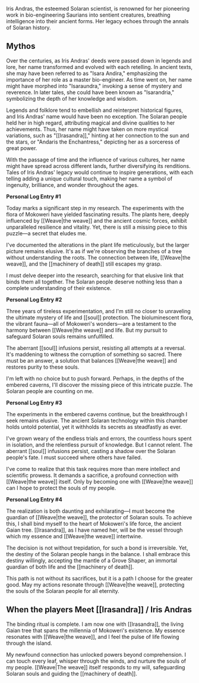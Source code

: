 Iris Andras, the esteemed Solaran scientist, is renowned for her pioneering work in bio-engineering Saurians into sentient creatures, breathing intelligence into their ancient forms. Her legacy echoes through the annals of Solaran history.

## Mythos
Over the centuries, as Iris Andras' deeds were passed down in legends and lore, her name transformed and evolved with each retelling. In ancient texts, she may have been referred to as "Isara Andira," emphasizing the importance of her role as a master bio-engineer. As time went on, her name might have morphed into "Isaraundra," invoking a sense of mystery and reverence. In later tales, she could have been known as "Isarandria," symbolizing the depth of her knowledge and wisdom.

Legends and folklore tend to embellish and reinterpret historical figures, and Iris Andras' name would have been no exception. The Solaran people held her in high regard, attributing magical and divine qualities to her achievements. Thus, her name might have taken on more mystical variations, such as "[[Irasandra]]," hinting at her connection to the sun and the stars, or "Andaris the Enchantress," depicting her as a sorceress of great power.

With the passage of time and the influence of various cultures, her name might have spread across different lands, further diversifying its renditions. Tales of Iris Andras' legacy would continue to inspire generations, with each telling adding a unique cultural touch, making her name a symbol of ingenuity, brilliance, and wonder throughout the ages.



**Personal Log Entry #1**

Today marks a significant step in my research. The experiments with the flora of Mokoweri have yielded fascinating results. The plants here, deeply influenced by [[Weave|the weave]] and the ancient cosmic forces, exhibit unparalleled resilience and vitality. Yet, there is still a missing piece to this puzzle—a secret that eludes me.

I've documented the alterations in the plant life meticulously, but the larger picture remains elusive. It's as if we're observing the branches of a tree without understanding the roots. The connection between life, [[Weave|the weave]], and the [[machinery of death]] still escapes my grasp.

I must delve deeper into the research, searching for that elusive link that binds them all together. The Solaran people deserve nothing less than a complete understanding of their existence.

**Personal Log Entry #2**

Three years of tireless experimentation, and I'm still no closer to unraveling the ultimate mystery of life and [[soul]] protection. The bioluminescent flora, the vibrant fauna—all of Mokoweri's wonders—are a testament to the harmony between [[Weave|the weave]] and life. But my pursuit to safeguard Solaran souls remains unfulfilled.

The aberrant [[soul]] infusions persist, resisting all attempts at a reversal. It's maddening to witness the corruption of something so sacred. There must be an answer, a solution that balances [[Weave|the weave]] and restores purity to these souls.

I'm left with no choice but to push forward. Perhaps, in the depths of the embered caverns, I'll discover the missing piece of this intricate puzzle. The Solaran people are counting on me.

**Personal Log Entry #3**


The experiments in the embered caverns continue, but the breakthrough I seek remains elusive. The ancient Solaran technology within this chamber holds untold potential, yet it withholds its secrets as steadfastly as ever.

I've grown weary of the endless trials and errors, the countless hours spent in isolation, and the relentless pursuit of knowledge. But I cannot relent. The aberrant [[soul]] infusions persist, casting a shadow over the Solaran people's fate. I must succeed where others have failed.

I've come to realize that this task requires more than mere intellect and scientific prowess. It demands a sacrifice, a profound connection with [[Weave|the weave]] itself. Only by becoming one with [[Weave|the weave]] can I hope to protect the souls of my people.

**Personal Log Entry #4**

The realization is both daunting and exhilarating—I must become the guardian of [[Weave|the weave]], the protector of Solaran souls. To achieve this, I shall bind myself to the heart of Mokoweri's life force, the ancient Gaian tree. [[Irasandra]], as I have named her, will be the vessel through which my essence and [[Weave|the weave]] intertwine.

The decision is not without trepidation, for such a bond is irreversible. Yet, the destiny of the Solaran people hangs in the balance. I shall embrace this destiny willingly, accepting the mantle of a Grove Shaper, an immortal guardian of both life and the [[machinery of death]].

This path is not without its sacrifices, but it is a path I choose for the greater good. May my actions resonate through [[Weave|the weave]], protecting the souls of the Solaran people for all eternity.



## When the players Meet [[Irasandra]] / Iris Andras

The binding ritual is complete. I am now one with [[Irasandra]], the living Gaian tree that spans the millennia of Mokoweri's existence. My essence resonates with [[Weave|the weave]], and I feel the pulse of life flowing through the island.

My newfound connection has unlocked powers beyond comprehension. I can touch every leaf, whisper through the winds, and nurture the souls of my people. [[Weave|The weave]] itself responds to my will, safeguarding Solaran souls and guiding the [[machinery of death]].